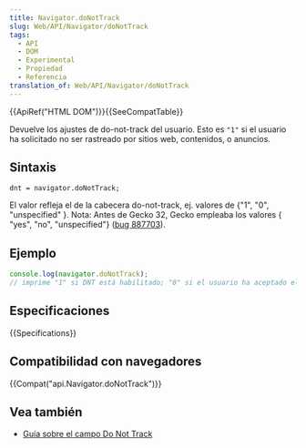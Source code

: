 ```yaml
---
title: Navigator.doNotTrack
slug: Web/API/Navigator/doNotTrack
tags:
  - API
  - DOM
  - Experimental
  - Propiedad
  - Referencia
translation_of: Web/API/Navigator/doNotTrack
---
```


{{ApiRef("HTML DOM")}}{{SeeCompatTable}}

Devuelve los ajustes de do-not-track del usuario. Esto es `"1"` si el usuario ha solicitado no ser rastreado por sitios web, contenidos, o anuncios.

## Sintaxis

```
dnt = navigator.doNotTrack;
```

El valor refleja el de la cabecera do-not-track, ej. valores de {"1", "0", "unspecified" }. Nota: Antes de Gecko 32, Gecko empleaba los valores { "yes", "no", "unspecified"} ([bug 887703](https://bugzilla.mozilla.org/show_bug.cgi?id=887703)).

## Ejemplo

```js
console.log(navigator.doNotTrack);
// imprime "1" si DNT está habilitado; "0" si el usuario ha aceptado el rastreo; en caso contrario es "unspecified"
```

## Especificaciones

{{Specifications}}

## Compatibilidad con navegadores

{{Compat("api.Navigator.doNotTrack")}}

## Vea también

- [Guía sobre el campo Do Not Track](/es/docs/Web/Security/Do_not_track_field_guide)
